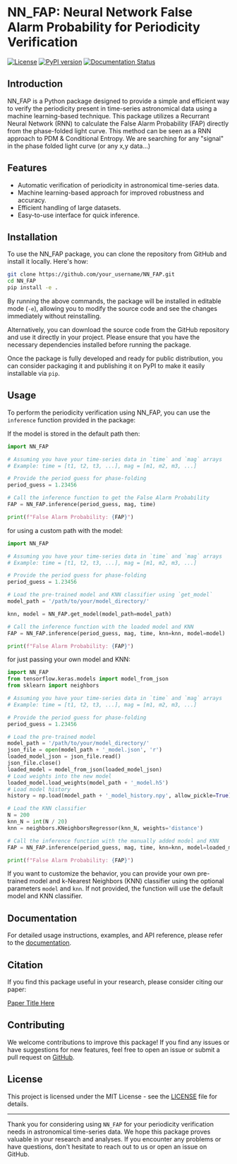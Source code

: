 # NN_FAP: Neural Network False Alarm Probability for Periodicity Verification

[![License](https://img.shields.io/badge/license-MIT-blue.svg)](https://opensource.org/licenses/MIT)
[![PyPI version](https://badge.fury.io/py/NN_FAP.svg)](https://badge.fury.io/py/NN_FAP)
[![Documentation Status](https://readthedocs.org/projects/nn-fap/badge/?version=latest)](https://nn-fap.readthedocs.io/en/latest/?badge=latest)

## Introduction

NN_FAP is a Python package designed to provide a simple and efficient way to verify the periodicity present in time-series astronomical data using a machine learning-based technique. This package utilizes a Recurrant Neural Network (RNN) to calculate the False Alarm Probability (FAP) directly from the phase-folded light curve. This method can be seen as a RNN approach to PDM & Conditional Entropy. We are searching for any "signal" in the phase folded light curve (or any x,y data...)

## Features

- Automatic verification of periodicity in astronomical time-series data.
- Machine learning-based approach for improved robustness and accuracy.
- Efficient handling of large datasets.
- Easy-to-use interface for quick inference.

## Installation

To use the NN_FAP package, you can clone the repository from GitHub and install it locally. Here's how:

```bash
git clone https://github.com/your_username/NN_FAP.git
cd NN_FAP
pip install -e .
```

By running the above commands, the package will be installed in editable mode (`-e`), allowing you to modify the source code and see the changes immediately without reinstalling.

Alternatively, you can download the source code from the GitHub repository and use it directly in your project. Please ensure that you have the necessary dependencies installed before running the package.

Once the package is fully developed and ready for public distribution, you can consider packaging it and publishing it on PyPI to make it easily installable via `pip`.

## Usage

To perform the periodicity verification using NN_FAP, you can use the `inference` function provided in the package:

If the model is stored in the default path then:

```python
import NN_FAP

# Assuming you have your time-series data in `time` and `mag` arrays
# Example: time = [t1, t2, t3, ...], mag = [m1, m2, m3, ...]

# Provide the period guess for phase-folding
period_guess = 1.23456

# Call the inference function to get the False Alarm Probability
FAP = NN_FAP.inference(period_guess, mag, time)

print(f"False Alarm Probability: {FAP}")
```

for using a custom path with the model:

```python
import NN_FAP

# Assuming you have your time-series data in `time` and `mag` arrays
# Example: time = [t1, t2, t3, ...], mag = [m1, m2, m3, ...]

# Provide the period guess for phase-folding
period_guess = 1.23456

# Load the pre-trained model and KNN classifier using `get_model`
model_path = '/path/to/your/model_directory/'

knn, model = NN_FAP.get_model(model_path=model_path)

# Call the inference function with the loaded model and KNN
FAP = NN_FAP.inference(period_guess, mag, time, knn=knn, model=model)

print(f"False Alarm Probability: {FAP}")
```

for just passing your own model and KNN:

```python
import NN_FAP
from tensorflow.keras.models import model_from_json
from sklearn import neighbors

# Assuming you have your time-series data in `time` and `mag` arrays
# Example: time = [t1, t2, t3, ...], mag = [m1, m2, m3, ...]

# Provide the period guess for phase-folding
period_guess = 1.23456

# Load the pre-trained model
model_path = '/path/to/your/model_directory/'
json_file = open(model_path + '_model.json', 'r')
loaded_model_json = json_file.read()
json_file.close()
loaded_model = model_from_json(loaded_model_json)
# Load weights into the new model
loaded_model.load_weights(model_path + '_model.h5')
# Load model history
history = np.load(model_path + '_model_history.npy', allow_pickle=True).item()

# Load the KNN classifier
N = 200
knn_N = int(N / 20)
knn = neighbors.KNeighborsRegressor(knn_N, weights='distance')

# Call the inference function with the manually added model and KNN
FAP = NN_FAP.inference(period_guess, mag, time, knn=knn, model=loaded_model)

print(f"False Alarm Probability: {FAP}")
```


If you want to customize the behavior, you can provide your own pre-trained model and k-Nearest Neighbors (KNN) classifier using the optional parameters `model` and `knn`. If not provided, the function will use the default model and KNN classifier.

## Documentation

For detailed usage instructions, examples, and API reference, please refer to the [documentation](https://nn-fap.readthedocs.io/en/latest/).

## Citation

If you find this package useful in your research, please consider citing our paper:

[Paper Title Here](link_to_your_paper)

## Contributing

We welcome contributions to improve this package! If you find any issues or have suggestions for new features, feel free to open an issue or submit a pull request on [GitHub](https://github.com/your_username/NN_FAP).

## License

This project is licensed under the MIT License - see the [LICENSE](LICENSE) file for details.

---

Thank you for considering using `NN_FAP` for your periodicity verification needs in astronomical time-series data. We hope this package proves valuable in your research and analyses. If you encounter any problems or have questions, don't hesitate to reach out to us or open an issue on GitHub.
